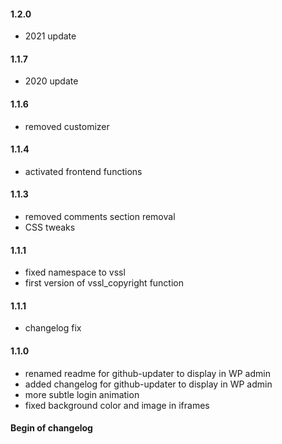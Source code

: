#### 1.2.0
* 2021 update

#### 1.1.7
* 2020 update

#### 1.1.6
* removed customizer

#### 1.1.4
* activated frontend functions

#### 1.1.3
* removed comments section removal
* CSS tweaks

#### 1.1.1
* fixed namespace to vssl
* first version of vssl_copyright function

#### 1.1.1
* changelog fix

#### 1.1.0
* renamed readme for github-updater to display in WP admin
* added changelog for github-updater to display in WP admin
* more subtle login animation
* fixed background color and image in iframes

#### Begin of changelog
